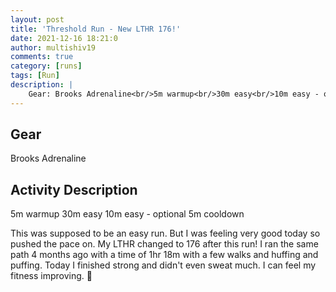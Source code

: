 ```yaml
---
layout: post
title: 'Threshold Run - New LTHR 176!'
date: 2021-12-16 18:21:0
author: multishiv19
comments: true
category: [runs]
tags: [Run]
description: |
    Gear: Brooks Adrenaline<br/>5m warmup<br/>30m easy<br/>10m easy - optional<br/>5m cooldown<br/><br/><br/>This was supposed to be an easy run. But I was feeling very good today so pushed the pace on. My LTHR changed to 176 after this run! I ran the same path 4 months ago with a time of 1hr 18m with a few walks and huffing and puffing. Today I finished strong and didn't even sweat much.<br/>I can feel my fitness improving. 💪 
---
```


## Gear
Brooks Adrenaline

## Activity Description
5m warmup
30m easy
10m easy - optional
5m cooldown


This was supposed to be an easy run. But I was feeling very good today so pushed the pace on. My LTHR changed to 176 after this run! I ran the same path 4 months ago with a time of 1hr 18m with a few walks and huffing and puffing. Today I finished strong and didn't even sweat much.
I can feel my fitness improving. 💪 


<div width='100%' class='strava-embed-placeholder' data-embed-type='activity' data-embed-id='6389579737'></div>
<script src='https://strava-embeds.com/embed.js'></script>
